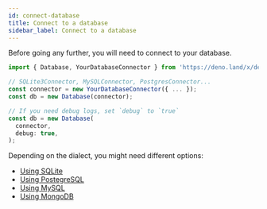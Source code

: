```yaml
---
id: connect-database
title: Connect to a database
sidebar_label: Connect to a database
---
```


Before going any further, you will need to connect to your database.

```javascript
import { Database, YourDatabaseConnector } from 'https://deno.land/x/denodb/mod.ts';

// SQLite3Connector, MySQLConnector, PostgresConnector...
const connector = new YourDatabaseConnector({ ... });
const db = new Database(connector);

// If you need debug logs, set `debug` to `true`
const db = new Database(
  connector,
  debug: true,
);
```

Depending on the dialect, you might need different options:

- [Using SQLite](guides/using-sqlite.md)
- [Using PostegreSQL](guides/using-postgresql.md)
- [Using MySQL](guides/using-mysql.md)
- [Using MongoDB](guides/using-mongodb.md)
